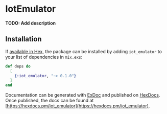 # IotEmulator

**TODO: Add description**

## Installation

If [available in Hex](https://hex.pm/docs/publish), the package can be installed
by adding `iot_emulator` to your list of dependencies in `mix.exs`:

```elixir
def deps do
  [
    {:iot_emulator, "~> 0.1.0"}
  ]
end
```

Documentation can be generated with [ExDoc](https://github.com/elixir-lang/ex_doc)
and published on [HexDocs](https://hexdocs.pm). Once published, the docs can
be found at [https://hexdocs.pm/iot_emulator](https://hexdocs.pm/iot_emulator).

